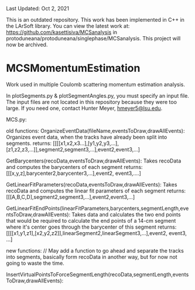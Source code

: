 Last Updated: Oct 2, 2021

This is an outdated repository. This work has been implemented in C++ in the LArSoft library.
You can view the latest work at: https://github.com/kasettisiva/MCSanalysis in protoduneana/protoduneana/singlephase/MCSanalysis.
This project will now be archived.

# MCSMomentumEstimation
Work used in multiple Coulomb scattering momentum estimation analysis.

In plotSegments.py & plotSegmentAngles.py, you must specify an input file.  The input files are not located in this repository because they were too large.
If you need one, contact Hunter Meyer, hmeyer5@lsu.edu.

MCS.py:

old functions:
OrganizeEventData(fileName,eventsToDraw,drawAllEvents):
	Organizes event data, when the tracks have already been split into segments.
	returns: [[[[x1,x2,x3...],[y1,y2,y3,...],[z1,z2,z3,...]],segment2,segment3,...],event2,event3,...]

GetBarycenters(recoData,eventsToDraw,drawAllEvents):
	Takes recoData and computes the barycenters of each segment
	returns: [[[x,y,z],barycenter2,barycenter3,...],event2, event3,....]

GetLinearFitParameters(recoData,eventsToDraw,drawAllEvents):
	Takes recoData and computes the linear fit parameters of each segment
	returns: [[[A,B,C,D],segment2,segment3,...],event2,event3,...]

GetLinearFitEndPoints(linearFitParameters,barycenters,segmentLength,eventsToDraw,drawAllEvents):
	Takes data and calculates the two end points that would be required to calculate the end points of a 14-cm segment where it's center goes through the barycenter of this segment
	returns: [[[[x1,y1,z1],[x2,y2,z2]],linearSegment2,linearSegment3,...],event2, event3, ...]

new functions:
// May add a function to go ahead and separate the tracks into segments, basically form recoData in another way, but for now not going to waste the time.

InsertVirtualPointsToForceSegmentLength(recoData,segmentLength,eventsToDraw,drawAllEvents):
